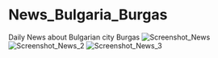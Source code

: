 # News_Bulgaria_Burgas
Daily News about Bulgarian city Burgas
![Screenshot_News](https://user-images.githubusercontent.com/114092919/230900353-b93de66d-3ae7-4322-a440-e184298bd5cb.png)
![Screenshot_News_2](https://user-images.githubusercontent.com/114092919/230900366-db9172e9-74e4-486d-84e1-ef9e446ab165.png)
![Screenshot_News_3](https://user-images.githubusercontent.com/114092919/230900378-35499ca8-35ef-4a68-9266-3d68b54aa98a.png)
